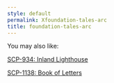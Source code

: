 ```yaml
---
style: default
permalink: Xfoundation-tales-arc
title: foundation-tales-arc
---
```

You may also like:

[SCP-934: Inland Lighthouse](http://scp-wiki.net/scp-934)

[SCP-1138: Book of Letters](http://scp-wiki.net/scp-1138)
